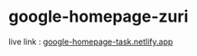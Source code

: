 # google-homepage-zuri
live link : [google-homepage-task.netlify.app](google-homepage-task.netlify.app)
